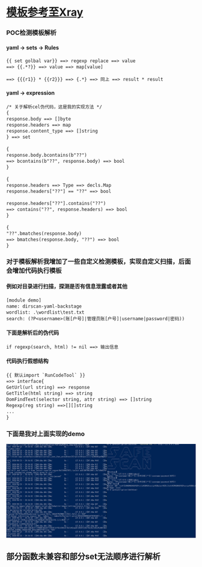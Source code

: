 # [模板参考至Xray](https://docs.xray.cool/#/guide/poc)

### POC检测模板解析
#### yaml -> sets -> Rules
```
{{ set golbal var}} ==> regexp replace ==> value 
==> {{.*?}} ==> value ==> map[value]

==> {{{r1}} * {{r2}}} ==> {.*} ==> 同上 ==> result * result
```

#### yaml -> expression

```
/* 关于解析cel伪代码，这是我的实现方法 */
{
response.body ==> []byte
response.headers ==> map
response.content_type ==> []string
} ==> set

{
response.body.bcontains(b"??")
==> bcontains(b"??", response.body) ==> bool
}

{
response.headers ==> Type ==> decls.Map
response.headers["??"] == "??" ==> bool

response.headers["??"].contains("??")
==> contains("??", response.headers) ==> bool
}

{
"??".bmatches(response.body)
==> bmatches(response.body, "??") ==> bool
}
```

### 对于模板解析我增加了一些自定义检测模板，实现自定义扫描，后面会增加代码执行模板
#### 例如对目录进行扫描，探测是否有信息泄露或者其他
```
[module demo]
name: dirscan-yaml-backstage
wordlist: .\wordlist\test.txt
search: (?P<username>(账[户号]|管理员账[户号]|username|password|密码))

```

#### 下面是解析后的伪代码
```
if regexp(search, html) != nil ==> 输出信息

```
#### 代码执行假想结构
```
{{ 默认import `RunCodeTool` }}
=>> interface{ 
GetUrl(url string) ==> response 
GetTitle(html string) ==> string
DomFindText(selector string, attr string) ==> []string
Regexp(reg string) ==>[][]string
...
}
```
### 下面是我对上面实现的demo
 ![](/img/001.png)

## 部分函数未兼容和部分set无法顺序进行解析
